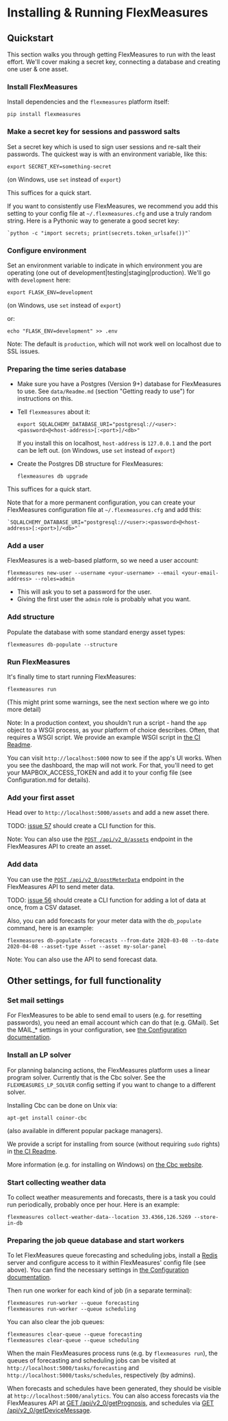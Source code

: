 # Installing & Running FlexMeasures


## Quickstart

This section walks you through getting FlexMeasures to run with the least effort. We'll cover making a secret key, connecting a database and creating one user & one asset.

### Install FlexMeasures

Install dependencies and the `flexmeasures` platform itself:

    pip install flexmeasures


### Make a secret key for sessions and password salts

Set a secret key which is used to sign user sessions and re-salt their passwords. The quickest way is with an environment variable, like this:

   `export SECRET_KEY=something-secret`

(on Windows, use `set` instead of `export`)

This suffices for a quick start.

If you want to consistently use FlexMeasures, we recommend you add this setting to your config file at `~/.flexmeasures.cfg` and use a truly random string. Here is a Pythonic way to generate a good secret key:

    `python -c "import secrets; print(secrets.token_urlsafe())"`


### Configure environment

Set an environment variable to indicate in which environment you are operating (one out of development|testing|staging|production). We'll go with `development` here:

   `export FLASK_ENV=development`

(on Windows, use `set` instead of `export`)

or:

   `echo "FLASK_ENV=development" >> .env`

Note: The default is `production`, which will not work well on localhost due to SSL issues. 



### Preparing the time series database

* Make sure you have a Postgres (Version 9+) database for FlexMeasures to use. See `data/Readme.md` (section "Getting ready to use") for instructions on this.
* Tell `flexmeasures` about it:

    `export SQLALCHEMY_DATABASE_URI="postgresql://<user>:<password>@<host-address>[:<port>]/<db>"`

  If you install this on localhost, `host-address` is `127.0.0.1` and the port can be left out.
  (on Windows, use `set` instead of `export`)
* Create the Postgres DB structure for FlexMeasures:

    `flexmeasures db upgrade`

This suffices for a quick start.

Note that for a more permanent configuration, you can create your FlexMeasures configuration file at `~/.flexmeasures.cfg` and add this:

    `SQLALCHEMY_DATABASE_URI="postgresql://<user>:<password>@<host-address>[:<port>]/<db>"`


### Add a user

FlexMeasures is a web-based platform, so we need a user account:

`flexmeasures new-user --username <your-username> --email <your-email-address> --roles=admin`

* This will ask you to set a password for the user.
* Giving the first user the `admin` role is probably what you want.


### Add structure

Populate the database with some standard energy asset types:

   `flexmeasures db-populate --structure`


### Run FlexMeasures

It's finally time to start running FlexMeasures:

`flexmeasures run`

(This might print some warnings, see the next section where we go into more detail)

Note: In a production context, you shouldn't run a script - hand the `app` object to a WSGI process, as your platform of choice describes.
Often, that requires a WSGI script. We provide an example WSGI script in [the CI Readme](ci/Readme.md).

You can visit `http://localhost:5000` now to see if the app's UI works.
When you see the dashboard, the map will not work. For that, you'll need to get your MAPBOX_ACCESS_TOKEN and add it to your config file (see Configuration.md for details).


### Add your first asset 

Head over to `http://localhost:5000/assets` and add a new asset there.

TODO: [issue 57](https://github.com/SeitaBV/flexmeasures/issues/57) should create a CLI function for this.

Note: You can also use the [`POST /api/v2_0/assets`](https://flexmeasures.readthedocs.io/en/latest/api/v2_0.html#post--api-v2_0-assets) endpoint in the FlexMeasures API to create an asset.

### Add data

You can use the [`POST /api/v2_0/postMeterData`](https://flexmeasures.readthedocs.io/en/latest/api/v2_0.html#post--api-v2_0-postMeterData) endpoint in the FlexMeasures API to send meter data.

TODO: [issue 56](https://github.com/SeitaBV/flexmeasures/issues/56) should create a CLI function for adding a lot of data at once, from a CSV dataset.

Also, you can add forecasts for your meter data with the `db_populate` command, here is an example:

   `flexmeasures db-populate --forecasts --from-date 2020-03-08 --to-date 2020-04-08 --asset-type Asset --asset my-solar-panel `

Note: You can also use the API to send forecast data.


## Other settings, for full functionality

### Set mail settings

For FlexMeasures to be able to send email to users (e.g. for resetting passwords), you need an email account which can do that (e.g. GMail). Set the MAIL_* settings in your configuration, see [the Configuration documentation](Configuration.md).


### Install an LP solver

For planning balancing actions, the FlexMeasures platform uses a linear program solver. Currently that is the Cbc solver. See the `FLEXMEASURES_LP_SOLVER` config setting if you want to change to a different solver.

Installing Cbc can be done on Unix via:

    apt-get install coinor-cbc

(also available in different popular package managers).

We provide a script for installing from source (without requiring `sudo` rights) in [the CI Readme](ci/Readme.md).

More information (e.g. for installing on Windows) on [the Cbc website](https://projects.coin-or.org/Cbc).


### Start collecting weather data

To collect weather measurements and forecasts, there is a task you could run periodically, probably once per hour. Here is an example:

    flexmeasures collect-weather-data--location 33.4366,126.5269 --store-in-db 


### Preparing the job queue database and start workers

To let FlexMeasures queue forecasting and scheduling jobs, install a [Redis](https://redis.io/) server and configure access to it within FlexMeasures' config file (see above). You can find the necessary settings in [the Configuration documentation](Configuration.md).

Then run one worker for each kind of job (in a separate terminal):

    flexmeasures run-worker --queue forecasting
    flexmeasures run-worker --queue scheduling

You can also clear the job queues:

    flexmeasures clear-queue --queue forecasting
    flexmeasures clear-queue --queue scheduling

When the main FlexMeasures process runs (e.g. by `flexmeasures run`), the queues of forecasting and scheduling jobs can be visited at `http://localhost:5000/tasks/forecasting` and `http://localhost:5000/tasks/schedules`, respectively (by admins).

When forecasts and schedules have been generated, they should be visible at `http://localhost:5000/analytics`. You can also access forecasts via the FlexMeasures API at [GET  /api/v2_0/getPrognosis](https://flexmeasures.readthedocs.io/en/latest/api/v2_0.html#get--api-v2_0-getPrognosis), and schedules via [GET  /api/v2_0/getDeviceMessage](https://flexmeasures.readthedocs.io/en/latest/api/v2_0.html#get--api-v2_0-getDeviceMessage). 


